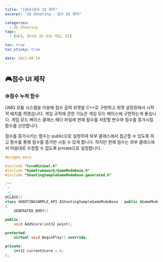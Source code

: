```yaml
---
title: "[UE4]점수 UI 제작"
excerpt: "2D Shooting - 점수 UI 제작"

categories:
  - 2D_Shooting
tags:
  - [UE4, 탑다운 2D 슈팅 게임, UI]

toc: true
toc_sticky: true

date: 2023-08-10
---
```


## 🎮점수 UI 제작
### ⚙️점수 누적 함수
UMG 모듈 시스템을 이용해 점수 출력 위젯을 C++로 구현하고 위젯 설정창에서 시작적 배치를 하였습니다. 게임 규칙에 관한 기능은 게임 모드 베이스에 구현하는게 좋습니다. 게임 모드 베이스 클래스 헤더 파일에 현재 점수를 저장할 변수와 점수를 증가시킬 함수를 선언합니다.

점수를 증가시키는 함수는 public으로 설정하여 외부 클래스에서 접근할 수 있도록 하고 함수를 통해 점수를 증가만 시킬 수 있게 합니다. 하지만 현재 점수는 외부 클래스에서 마음대로 수정할 수 없도록 private으로 설정합니다.

```cpp
#pragma once

#include "CoreMinimal.h"
#include "GameFramework/GameModeBase.h"
#include "ShootingSampleGameModeBase.generated.h"

/**
 * 
 */
UCLASS()
class SHOOTINGSAMPLE_API AShootingSampleGameModeBase : public AGameModeBase
{
	GENERATED_BODY()

public:
	void AddScore(int32 point);

protected:
	virtual void BeginPlay() override;
	
private:
	int32 currentScore = 0;
};
```

<br><br>